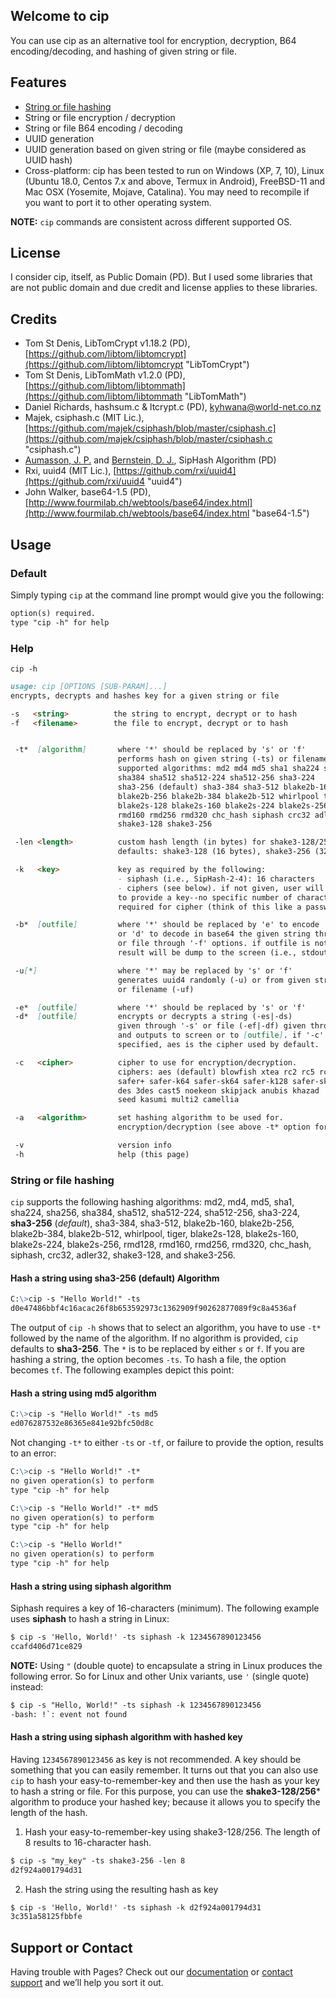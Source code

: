 ## Welcome to cip

You can use cip as an alternative tool for encryption, decryption, B64 encoding/decoding, and hashing of given string or file.

## Features
* [String or file hashing](#string-or-file-hashing)
* String or file encryption / decryption
* String or file B64 encoding / decoding
* UUID generation
* UUID generation based on given string or file (maybe considered as UUID hash)
* Cross-platform: cip has been tested to run on Windows (XP, 7, 10), Linux (Ubuntu 18.0, Centos 7.x and above, Termux in Android), FreeBSD-11 and Mac OSX (Yosemite, Mojave, Catalina). You may need to recompile if you want to port it to other operating system.

**NOTE:** `cip` commands are consistent across different supported OS.

## License
I consider cip, itself, as Public Domain (PD). But I used some libraries that are not public domain and due credit and license applies to these libraries.

## Credits
- Tom St Denis, LibTomCrypt v1.18.2 (PD), [https://github.com/libtom/libtomcrypt](https://github.com/libtom/libtomcrypt "LibTomCrypt")
- Tom St Denis, LibTomMath v1.2.0 (PD), [https://github.com/libtom/libtommath](https://github.com/libtom/libtommath "LibTomMath")
- Daniel Richards, hashsum.c & ltcrypt.c (PD), [kyhwana@world-net.co.nz](kyhwana@world-net.co.nz "hashsum and ltcrypt")
- Majek, csiphash.c (MIT Lic.), [https://github.com/majek/csiphash/blob/master/csiphash.c](https://github.com/majek/csiphash/blob/master/csiphash.c "csiphash.c")
- [Aumasson, J. P.](https://www.aumasson.jp/ "JP Aumasson") and [Bernstein, D. J.](https://cr.yp.to/djb.html, "DJ Bernstein"), SipHash Algorithm (PD)
- Rxi, uuid4 (MIT Lic.), [https://github.com/rxi/uuid4](https://github.com/rxi/uuid4 "uuid4")
- John Walker, base64-1.5 (PD), [http://www.fourmilab.ch/webtools/base64/index.html](http://www.fourmilab.ch/webtools/base64/index.html "base64-1.5")

## Usage
### Default
Simply typing `cip` at the command line prompt would give you the following:
```markdown
option(s) required.
type "cip -h" for help
```
### Help
`cip -h`
```markdown
usage: cip [OPTIONS [SUB-PARAM]...]
encrypts, decrypts and hashes key for a given string or file

-s   <string>          the string to encrypt, decrypt or to hash
-f   <filename>        the file to encrypt, decrypt or to hash


 -t*  [algorithm]       where '*' should be replaced by 's' or 'f'
                        performs hash on given string (-ts) or filename (-tf)
                        supported algorithms: md2 md4 md5 sha1 sha224 sha256
                        sha384 sha512 sha512-224 sha512-256 sha3-224
                        sha3-256 (default) sha3-384 sha3-512 blake2b-160
                        blake2b-256 blake2b-384 blake2b-512 whirlpool tiger
                        blake2s-128 blake2s-160 blake2s-224 blake2s-256 rmd128
                        rmd160 rmd256 rmd320 chc_hash siphash crc32 adler32
                        shake3-128 shake3-256

 -len <length>          custom hash length (in bytes) for shake3-128/256.
                        defaults: shake3-128 (16 bytes), shake3-256 (32 bytes)

 -k   <key>             key as required by the following:
                        - siphash (i.e., SipHash-2-4): 16 characters
                        - ciphers (see below). if not given, user will be prompted
                        to provide a key--no specific number of characters
                        required for cipher (think of this like a password)

 -b*  [outfile]         where '*' should be replaced by 'e' to encode
                        or 'd' to decode in base64 the given string through '-s'
                        or file through '-f' options. if outfile is not specified,
                        result will be dump to the screen (i.e., stdout)

 -u[*]                  where '*' may be replaced by 's' or 'f'
                        generates uuid4 randomly (-u) or from given string (-us)
                        or filename (-uf)

 -e*  [outfile]         where '*' should be replaced by 's' or 'f'
 -d*  [outfile]         encrypts or decrypts a string (-es|-ds)
                        given through '-s' or file (-ef|-df) given through '-f'
                        and outputs to screen or to [outfile]. if '-c' is not
                        specified, aes is the cipher used by default.

 -c   <cipher>          cipher to use for encryption/decryption.
                        ciphers: aes (default) blowfish xtea rc2 rc5 rc6 twofish
                        safer+ safer-k64 safer-sk64 safer-k128 safer-sk128
                        des 3des cast5 noekeon skipjack anubis khazad
                        seed kasumi multi2 camellia

 -a   <algorithm>       set hashing algorithm to be used for.
                        encryption/decryption (see above -t* option for list)

 -v                     version info
 -h                     help (this page)
```
### String or file hashing
`cip` supports the following hashing algorithms: md2, md4, md5, sha1, sha224, sha256, sha384, sha512, sha512-224, sha512-256, sha3-224, **sha3-256** (_default_), sha3-384, sha3-512, blake2b-160, blake2b-256, blake2b-384, blake2b-512, whirlpool, tiger, blake2s-128, blake2s-160, blake2s-224, blake2s-256, rmd128, rmd160, rmd256, rmd320, chc_hash, siphash, crc32, adler32, shake3-128, and shake3-256.
#### Hash a string using sha3-256 (default) Algorithm
```markdown
C:\>cip -s "Hello World!" -ts
d0e47486bbf4c16acac26f8b653592973c1362909f90262877089f9c8a4536af
```
The output of `cip -h` shows that to select an algorithm, you have to use `-t*` followed by the name of the algorithm. If no algorithm is provided, `cip` defaults to **sha3-256**. The `*` is to be replaced by either `s` or `f`. If you are hashing a string, the option becomes `-ts`. To hash a file, the option becomes `tf`. The following examples depict this point:
#### Hash a string using md5 algorithm
```markdown
C:\>cip -s "Hello World!" -ts md5
ed076287532e86365e841e92bfc50d8c
```
Not changing  `-t*` to either `-ts` or `-tf`, or failure to provide the option, results to an error:
```markdown
C:\>cip -s "Hello World!" -t*
no given operation(s) to perform
type "cip -h" for help

C:\>cip -s "Hello World!" -t* md5
no given operation(s) to perform
type "cip -h" for help

C:\>cip -s "Hello World!"
no given operation(s) to perform
type "cip -h" for help
```
#### Hash a string using siphash algorithm
Siphash requires a key of 16-characters (minimum). The following example uses **siphash** to hash a string in Linux:
```markdown
$ cip -s 'Hello, World!' -ts siphash -k 1234567890123456
ccafd406d71ce829
```
**NOTE:** Using `"` (double quote) to encapsulate a string in Linux produces the following error. So for Linux and other Unix variants, use `'` (single quote) instead:
```markdown
$ cip -s "Hello, World!" -ts siphash -k 1234567890123456
-bash: !`: event not found
```
#### Hash a string using siphash algorithm with hashed key
Having `1234567890123456` as key is not recommended. A key should be something that you can easily remember. It turns out that you can also use `cip` to hash your easy-to-remember-key and then use the hash as your key to hash a string or file. For this purpose, you can use the **shake3-128/256*** algorithm to produce your hashed key; because it allows you to specify the length of the hash.
1. Hash your easy-to-remember-key using shake3-128/256. The length of 8 results to 16-character hash.
```markdown
$ cip -s "my_key" -ts shake3-256 -len 8
d2f924a001794d31
```
2. Hash the string using the resulting hash as key
```markdown
$ cip -s 'Hello, World!' -ts siphash -k d2f924a001794d31
3c351a58125fbbfe
```

## Support or Contact

Having trouble with Pages? Check out our [documentation](https://docs.github.com/categories/github-pages-basics/) or [contact support](https://support.github.com/contact) and we’ll help you sort it out.
